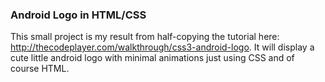 ### Android Logo in HTML/CSS

This small project is my result from half-copying the tutorial here: <a href="http://thecodeplayer.com/walkthrough/css3-android-logo">http://thecodeplayer.com/walkthrough/css3-android-logo</a>. It will display a cute little android logo with minimal animations just using CSS and of course HTML.   

